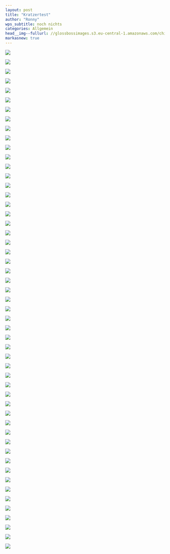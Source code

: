 ```yaml
---
layout: post
title: "Kratzertest"
author: "Ronny"
wps_subtitle: noch nichts
categories: Allgemein
head__img--fullurl: //glossbossimages.s3.eu-central-1.amazonaws.com/chiller/kratzertest/Kratzertest47.jpg
markasnew: true
---
```

![](https://glossbossimages.s3.eu-central-1.amazonaws.com/chiller/kratzertest/Kratzertest01.jpg)

![](https://glossbossimages.s3.eu-central-1.amazonaws.com/chiller/kratzertest/Kratzertest02.jpg)

![](https://glossbossimages.s3.eu-central-1.amazonaws.com/chiller/kratzertest/Kratzertest03.jpg)

![](https://glossbossimages.s3.eu-central-1.amazonaws.com/chiller/kratzertest/Kratzertest04.jpg)

![](https://glossbossimages.s3.eu-central-1.amazonaws.com/chiller/kratzertest/Kratzertest05.jpg)

![](https://glossbossimages.s3.eu-central-1.amazonaws.com/chiller/kratzertest/Kratzertest06.jpg)

![](https://glossbossimages.s3.eu-central-1.amazonaws.com/chiller/kratzertest/Kratzertest07.jpg)

![](https://glossbossimages.s3.eu-central-1.amazonaws.com/chiller/kratzertest/Kratzertest08.jpg)

![](https://glossbossimages.s3.eu-central-1.amazonaws.com/chiller/kratzertest/Kratzertest09.jpg)

![](https://glossbossimages.s3.eu-central-1.amazonaws.com/chiller/kratzertest/Kratzertest10.jpg)

![](https://glossbossimages.s3.eu-central-1.amazonaws.com/chiller/kratzertest/Kratzertest11.jpg)

![](https://glossbossimages.s3.eu-central-1.amazonaws.com/chiller/kratzertest/Kratzertest12.jpg)

![](https://glossbossimages.s3.eu-central-1.amazonaws.com/chiller/kratzertest/Kratzertest13.jpg)

![](https://glossbossimages.s3.eu-central-1.amazonaws.com/chiller/kratzertest/Kratzertest14.jpg)

![](https://glossbossimages.s3.eu-central-1.amazonaws.com/chiller/kratzertest/Kratzertest15.jpg)

![](https://glossbossimages.s3.eu-central-1.amazonaws.com/chiller/kratzertest/Kratzertest16.jpg)

![](https://glossbossimages.s3.eu-central-1.amazonaws.com/chiller/kratzertest/Kratzertest17.jpg)

![](https://glossbossimages.s3.eu-central-1.amazonaws.com/chiller/kratzertest/Kratzertest18.jpg)

![](https://glossbossimages.s3.eu-central-1.amazonaws.com/chiller/kratzertest/Kratzertest19.jpg)

![](https://glossbossimages.s3.eu-central-1.amazonaws.com/chiller/kratzertest/Kratzertest20.jpg)

![](https://glossbossimages.s3.eu-central-1.amazonaws.com/chiller/kratzertest/Kratzertest21.jpg)

![](https://glossbossimages.s3.eu-central-1.amazonaws.com/chiller/kratzertest/Kratzertest22.jpg)

![](https://glossbossimages.s3.eu-central-1.amazonaws.com/chiller/kratzertest/Kratzertest23.jpg)

![](https://glossbossimages.s3.eu-central-1.amazonaws.com/chiller/kratzertest/Kratzertest24.jpg)

![](https://glossbossimages.s3.eu-central-1.amazonaws.com/chiller/kratzertest/Kratzertest25.jpg)

![](https://glossbossimages.s3.eu-central-1.amazonaws.com/chiller/kratzertest/Kratzertest26.jpg)

![](https://glossbossimages.s3.eu-central-1.amazonaws.com/chiller/kratzertest/Kratzertest27.jpg)

![](https://glossbossimages.s3.eu-central-1.amazonaws.com/chiller/kratzertest/Kratzertest28.jpg)

![](https://glossbossimages.s3.eu-central-1.amazonaws.com/chiller/kratzertest/Kratzertest29.jpg)

![](https://glossbossimages.s3.eu-central-1.amazonaws.com/chiller/kratzertest/Kratzertest30.jpg)

![](https://glossbossimages.s3.eu-central-1.amazonaws.com/chiller/kratzertest/Kratzertest31.jpg)

![](https://glossbossimages.s3.eu-central-1.amazonaws.com/chiller/kratzertest/Kratzertest32.jpg)

![](https://glossbossimages.s3.eu-central-1.amazonaws.com/chiller/kratzertest/Kratzertest33.jpg)

![](https://glossbossimages.s3.eu-central-1.amazonaws.com/chiller/kratzertest/Kratzertest34.jpg)

![](https://glossbossimages.s3.eu-central-1.amazonaws.com/chiller/kratzertest/Kratzertest35.jpg)

![](https://glossbossimages.s3.eu-central-1.amazonaws.com/chiller/kratzertest/Kratzertest36.jpg)

![](https://glossbossimages.s3.eu-central-1.amazonaws.com/chiller/kratzertest/Kratzertest37.jpg)

![](https://glossbossimages.s3.eu-central-1.amazonaws.com/chiller/kratzertest/Kratzertest38.jpg)

![](https://glossbossimages.s3.eu-central-1.amazonaws.com/chiller/kratzertest/Kratzertest39.jpg)

![](https://glossbossimages.s3.eu-central-1.amazonaws.com/chiller/kratzertest/Kratzertest40.jpg)

![](https://glossbossimages.s3.eu-central-1.amazonaws.com/chiller/kratzertest/Kratzertest41.jpg)

![](https://glossbossimages.s3.eu-central-1.amazonaws.com/chiller/kratzertest/Kratzertest42.jpg)

![](https://glossbossimages.s3.eu-central-1.amazonaws.com/chiller/kratzertest/Kratzertest43.jpg)

![](https://glossbossimages.s3.eu-central-1.amazonaws.com/chiller/kratzertest/Kratzertest44.jpg)

![](https://glossbossimages.s3.eu-central-1.amazonaws.com/chiller/kratzertest/Kratzertest45.jpg)

![](https://glossbossimages.s3.eu-central-1.amazonaws.com/chiller/kratzertest/Kratzertest46.jpg)

![](https://glossbossimages.s3.eu-central-1.amazonaws.com/chiller/kratzertest/Kratzertest47.jpg)

![](https://glossbossimages.s3.eu-central-1.amazonaws.com/chiller/kratzertest/Kratzertest48.jpg)

![](https://glossbossimages.s3.eu-central-1.amazonaws.com/chiller/kratzertest/Kratzertest49.jpg)

![](https://glossbossimages.s3.eu-central-1.amazonaws.com/chiller/kratzertest/Kratzertest50.jpg)

![](https://glossbossimages.s3.eu-central-1.amazonaws.com/chiller/kratzertest/Kratzertest51.jpg)

![](https://glossbossimages.s3.eu-central-1.amazonaws.com/chiller/kratzertest/Kratzertest52.jpg)

![](https://glossbossimages.s3.eu-central-1.amazonaws.com/chiller/kratzertest/Kratzertest53.jpg)
